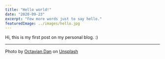 ```yaml
---
title: "Hello world!"
date: "2020-09-23"
excerpt: "Few more words just to say hello."
featuredImage: ../images/hello.jpg
---
```


Hi, this is my first post on my personal blog. :)

---
<span>Photo by <a href="https://unsplash.com/@octadan?utm_source=unsplash&amp;utm_medium=referral&amp;utm_content=creditCopyText">Octavian Dan</a> on <a href="https://unsplash.com/s/photos/hello?utm_source=unsplash&amp;utm_medium=referral&amp;utm_content=creditCopyText">Unsplash</a></span>